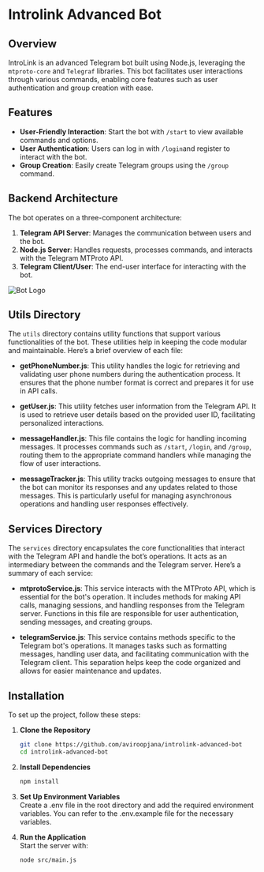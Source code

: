 # Introlink Advanced Bot

## Overview

IntroLink is an advanced Telegram bot built using Node.js, leveraging the `mtproto-core` and `Telegraf` libraries. This bot facilitates user interactions through various commands, enabling core features such as user authentication and group creation with ease.

## Features

- **User-Friendly Interaction**: Start the bot with `/start` to view available commands and options.
- **User Authentication**: Users can log in with `/login`and register to interact with the bot.
- **Group Creation**: Easily create Telegram groups using the `/group` command.

## Backend Architecture

The bot operates on a three-component architecture:

1. **Telegram API Server**: Manages the communication between users and the bot.
2. **Node.js Server**: Handles requests, processes commands, and interacts with the Telegram MTProto API.
3. **Telegram Client/User**: The end-user interface for interacting with the bot.

![Bot Logo](https://drive.google.com/uc?export=download&id=1NoxwHpyxA2vUwJrYmxYvrwQD5Wnz58NB)

## Utils Directory

The `utils` directory contains utility functions that support various functionalities of the bot. These utilities help in keeping the code modular and maintainable. Here’s a brief overview of each file:

- **getPhoneNumber.js**: This utility handles the logic for retrieving and validating user phone numbers during the authentication process. It ensures that the phone number format is correct and prepares it for use in API calls.

- **getUser.js**: This utility fetches user information from the Telegram API. It is used to retrieve user details based on the provided user ID, facilitating personalized interactions.

- **messageHandler.js**: This file contains the logic for handling incoming messages. It processes commands such as `/start`, `/login`, and `/group`, routing them to the appropriate command handlers while managing the flow of user interactions.

- **messageTracker.js**: This utility tracks outgoing messages to ensure that the bot can monitor its responses and any updates related to those messages. This is particularly useful for managing asynchronous operations and handling user responses effectively.

## Services Directory

The `services` directory encapsulates the core functionalities that interact with the Telegram API and handle the bot’s operations. It acts as an intermediary between the commands and the Telegram server. Here’s a summary of each service:

- **mtprotoService.js**: This service interacts with the MTProto API, which is essential for the bot's operation. It includes methods for making API calls, managing sessions, and handling responses from the Telegram server. Functions in this file are responsible for user authentication, sending messages, and creating groups.

- **telegramService.js**: This service contains methods specific to the Telegram bot's operations. It manages tasks such as formatting messages, handling user data, and facilitating communication with the Telegram client. This separation helps keep the code organized and allows for easier maintenance and updates.


## Installation

To set up the project, follow these steps:

1. **Clone the Repository**
   ```bash
   git clone https://github.com/aviroopjana/introlink-advanced-bot
   cd introlink-advanced-bot
2. **Install Dependencies**
    ```bash
    npm install
3. **Set Up Environment Variables**
   <br> Create a .env file in the root directory and add the required environment variables. You can refer to the .env.example file for the necessary variables.

4. **Run the Application**
    <br> Start the server with:
   ```bash
   node src/main.js
